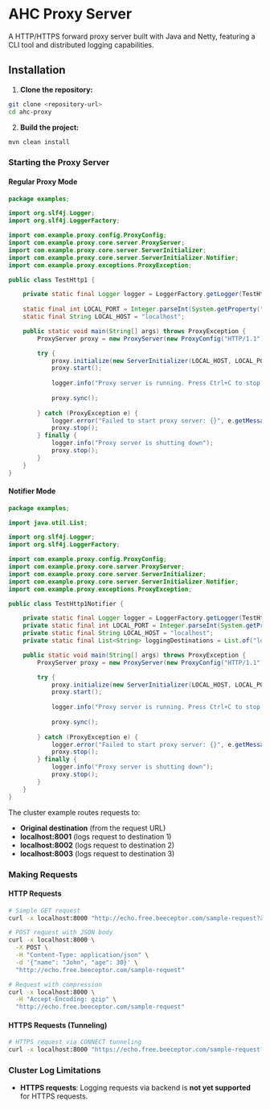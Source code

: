 # AHC Proxy Server

A HTTP/HTTPS forward proxy server built with Java and Netty, featuring a CLI tool and distributed logging capabilities.

## Installation

1. **Clone the repository:**
```bash
git clone <repository-url>
cd ahc-proxy
```

2. **Build the project:**
```bash
mvn clean install
```

### Starting the Proxy Server

#### Regular Proxy Mode
```java
package examples;

import org.slf4j.Logger;
import org.slf4j.LoggerFactory;

import com.example.proxy.config.ProxyConfig;
import com.example.proxy.core.server.ProxyServer;
import com.example.proxy.core.server.ServerInitializer;
import com.example.proxy.core.server.ServerInitializer.Notifier;
import com.example.proxy.exceptions.ProxyException;

public class TestHttp1 {

    private static final Logger logger = LoggerFactory.getLogger(TestHttp1.class);
    
    static final int LOCAL_PORT = Integer.parseInt(System.getProperty("localPort", "8000"));
    static final String LOCAL_HOST = "localhost";

    public static void main(String[] args) throws ProxyException {
        ProxyServer proxy = new ProxyServer(new ProxyConfig("HTTP/1.1"));

        try {
            proxy.initialize(new ServerInitializer(LOCAL_HOST, LOCAL_PORT, Notifier.NO));
            proxy.start();
            
            logger.info("Proxy server is running. Press Ctrl+C to stop.");
            
            proxy.sync();
            
        } catch (ProxyException e) {
            logger.error("Failed to start proxy server: {}", e.getMessage());
            proxy.stop();
        } finally {
            logger.info("Proxy server is shutting down");
            proxy.stop();
        }
    }
}
```

#### Notifier Mode
```java
package examples;

import java.util.List;

import org.slf4j.Logger;
import org.slf4j.LoggerFactory;

import com.example.proxy.config.ProxyConfig;
import com.example.proxy.core.server.ProxyServer;
import com.example.proxy.core.server.ServerInitializer;
import com.example.proxy.core.server.ServerInitializer.Notifier;
import com.example.proxy.exceptions.ProxyException;

public class TestHttp1Notifier {

    private static final Logger logger = LoggerFactory.getLogger(TestHttp1Notifier.class);
    private static final int LOCAL_PORT = Integer.parseInt(System.getProperty("localPort", "8000"));
    private static final String LOCAL_HOST = "localhost";
    private static final List<String> loggingDestinations = List.of("localhost:8001", "localhost:8002", "localhost:8003");

    public static void main(String[] args) throws ProxyException {
        ProxyServer proxy = new ProxyServer(new ProxyConfig("HTTP/1.1"));

        try {
            proxy.initialize(new ServerInitializer(LOCAL_HOST, LOCAL_PORT, Notifier.YES, loggingDestinations));
            proxy.start();
            
            logger.info("Proxy server is running. Press Ctrl+C to stop.");
            
            proxy.sync();
            
        } catch (ProxyException e) {
            logger.error("Failed to start proxy server: {}", e.getMessage());
            proxy.stop();
        } finally {
            logger.info("Proxy server is shutting down");
            proxy.stop();
        }
    }
}
```

The cluster example routes requests to:
- **Original destination** (from the request URL)
- **localhost:8001** (logs request to destination 1)
- **localhost:8002** (logs request to destination 2)
- **localhost:8003** (logs request to destination 3)

### Making Requests

#### HTTP Requests
```bash
# Simple GET request
curl -x localhost:8000 "http://echo.free.beeceptor.com/sample-request?author=beeceptor"

# POST request with JSON body
curl -x localhost:8000 \
  -X POST \
  -H "Content-Type: application/json" \
  -d '{"name": "John", "age": 30}' \
  "http://echo.free.beeceptor.com/sample-request"

# Request with compression
curl -x localhost:8000 \
  -H "Accept-Encoding: gzip" \
  "http://echo.free.beeceptor.com/sample-request"
```

#### HTTPS Requests (Tunneling)
```bash
# HTTPS request via CONNECT tunneling
curl -x localhost:8000 "https://echo.free.beeceptor.com/sample-request?author=beeceptor"
```

### Cluster Log Limitations

- **HTTPS requests**: Logging requests via backend is **not yet supported** for HTTPS requests.
